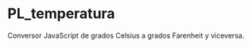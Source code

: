 PL_temperatura
==============

Conversor JavaScript de grados Celsius a grados Farenheit y viceversa.
